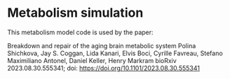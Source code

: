 # Metabolism simulation

This metabolism model code is used by the paper:

Breakdown and repair of the aging brain metabolic system
Polina Shichkova, Jay S. Coggan, Lida Kanari, Elvis Boci, Cyrille Favreau, Stefano Maximiliano Antonel, Daniel Keller, Henry Markram
bioRxiv 2023.08.30.555341; doi: https://doi.org/10.1101/2023.08.30.555341

